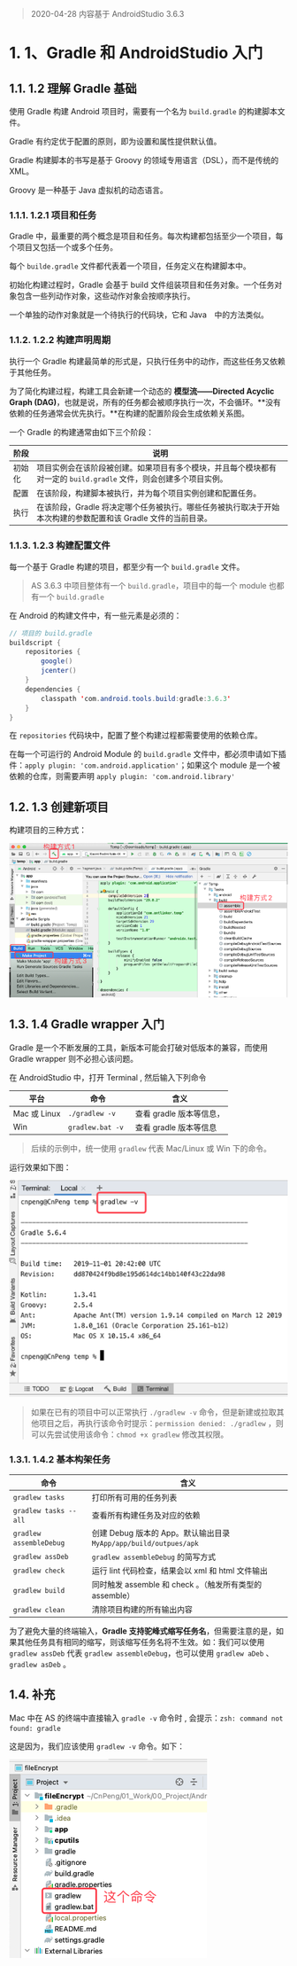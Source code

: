 >2020-04-28 内容基于 AndroidStudio 3.6.3


# 1. 1、Gradle 和 AndroidStudio 入门

## 1.1. 1.2 理解 Gradle 基础

使用 Gradle 构建 Android 项目时，需要有一个名为 `build.gradle` 的构建脚本文件。

Gradle 有约定优于配置的原则，即为设置和属性提供默认值。

Gradle 构建脚本的书写是基于 Groovy 的领域专用语言（DSL），而不是传统的 XML。

Groovy 是一种基于 Java 虚拟机的动态语言。

### 1.1.1. 1.2.1 项目和任务

Gradle 中，最重要的两个概念是项目和任务。每次构建都包括至少一个项目，每个项目又包括一个或多个任务。

每个 `builde.gradle` 文件都代表着一个项目，任务定义在构建脚本中。

初始化构建过程时，Gradle 会基于 build 文件组装项目和任务对象。一个任务对象包含一些列动作对象，这些动作对象会按顺序执行。

一个单独的动作对象就是一个待执行的代码块，它和 Java　中的方法类似。

### 1.1.2. 1.2.2 构建声明周期

执行一个 Gradle 构建最简单的形式是，只执行任务中的动作，而这些任务又依赖于其他任务。

为了简化构建过程，构建工具会新建一个动态的 **模型流——Directed Acyclic Graph (DAG)**，也就是说，所有的任务都会被顺序执行一次，不会循环。**没有依赖的任务通常会优先执行。**在构建的配置阶段会生成依赖关系图。

一个 Gradle 的构建通常由如下三个阶段：

阶段 | 说明
---|---
初始化 | 项目实例会在该阶段被创建。如果项目有多个模块，并且每个模块都有对一定的 `build.gradle` 文件，则会创建多个项目实例。
配置 | 在该阶段，构建脚本被执行，并为每个项目实例创建和配置任务。
执行 | 在该阶段，Gradle 将决定哪个任务被执行。哪些任务被执行取决于开始本次构建的参数配置和该 Gradle 文件的当前目录。
 
### 1.1.3. 1.2.3 构建配置文件

每一个基于 Gradle 构建的项目，都至少有一个 `build.gradle` 文件。

> AS 3.6.3 中项目整体有一个 `build.gradle`，项目中的每一个 module 也都有一个 `build.gradle`

在 Android 的构建文件中，有一些元素是必须的：

```java
// 项目的 build.gradle 
buildscript {
    repositories {
        google()
        jcenter()  
    }
    dependencies {
        classpath 'com.android.tools.build:gradle:3.6.3'
    }
}
```

在 `repositories` 代码块中，配置了整个构建过程都需要使用的依赖仓库。

在每一个可运行的 Android Module 的 `build.gradle` 文件中，都必须申请如下插件：`apply plugin: 'com.android.application'`；如果这个 module 是一个被依赖的仓库，则需要声明 `apply plugin: 'com.android.library'`
  
## 1.2. 1.3 创建新项目

构建项目的三种方式：

![](pics/1-1-构建项目的方式.png)

## 1.3. 1.4 Gradle wrapper 入门

Gradle 是一个不断发展的工具，新版本可能会打破对低版本的兼容，而使用 Gradle wrapper 则不必担心该问题。

在 AndroidStudio 中，打开 Terminal , 然后输入下列命令

平台 | 命令 | 含义
---|---|---
Mac 或 Linux | `./gradlew -v`  | 查看 gradle 版本等信息，
Win | `gradlew.bat -v `| 查看 gradle 版本等信息

> 后续的示例中，统一使用 `gradlew` 代表 Mac/Linux 或 Win 下的命令。

运行效果如下图：

![](pics/1-2-查看gradle版本信息.png)

> 如果在已有的项目中可以正常执行 `./gradlew -v` 命令，但是新建或拉取其他项目之后，再执行该命令时提示：`permission denied: ./gradlew` ，则可以先尝试使用该命令：`chmod +x gradlew` 修改其权限。

### 1.3.1. 1.4.2 基本构架任务

命令 | 含义
---|---
 `gradlew tasks` | 打印所有可用的任务列表
 `gradlew tasks --all` | 查看所有构建任务及对应的依赖
 `gradlew assembleDebug` | 创建 Debug 版本的 App。默认输出目录`MyApp/app/build/outpues/apk` 
 `gradlew assDeb` | `gradlew assembleDebug` 的简写方式
 `gradlew check` | 运行 lint 代码检查，结果会以 xml 和 html 文件输出
 `gradlew build` | 同时触发 assemble 和 check 。（触发所有类型的 assemble）
 `gradlew clean` | 清除项目构建的所有输出内容
  
 为了避免大量的终端输入，**Gradle 支持驼峰式缩写任务名**，但需要注意的是，如果其他任务具有相同的缩写，则该缩写任务名将不生效。如：我们可以使用  `gradlew assDeb` 代表 `gradlew assembleDebug`，也可以使用 `gradlew aDeb` 、`gradlew asDeb` 。
 
## 1.4. 补充

Mac 中在 AS 的终端中直接输入 `gradle -v` 命令时 , 会提示：`zsh: command not found: gradle`

这是因为，我们应该使用 `gradlew -v` 命令。如下：

![](pics/20210617215142796_934372536.png)
 
  

